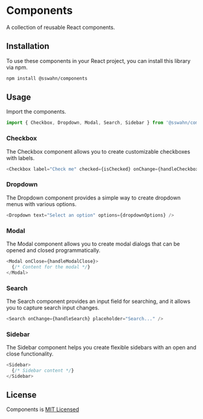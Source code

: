 # Components  
A collection of reusable React components.  

## Installation

To use these components in your React project, you can install this library via npm.

```bash
npm install @sswahn/components
```

## Usage
Import the components.
```javascript
import { Checkbox, Dropdown, Modal, Search, Sidebar } from '@sswahn/components'
```  

### Checkbox
The Checkbox component allows you to create customizable checkboxes with labels.  
```javascript
<Checkbox label="Check me" checked={isChecked} onChange={handleCheckboxChange} />
```  

### Dropdown
The Dropdown component provides a simple way to create dropdown menus with various options.  
```javascript
<Dropdown text="Select an option" options={dropdownOptions} />
```  

### Modal
The Modal component allows you to create modal dialogs that can be opened and closed programmatically.  
```javascript
<Modal onClose={handleModalClose}>
  {/* Content for the modal */}
</Modal>
```  

### Search
The Search component provides an input field for searching, and it allows you to capture search input changes.  
```javascript
<Search onChange={handleSearch} placeholder="Search..." />
```  

### Sidebar
The Sidebar component helps you create flexible sidebars with an open and close functionality.  
```javascript
<Sidebar>
  {/* Sidebar content */}
</Sidebar>
```  

## License
Components is [MIT Licensed](https://github.com/sswahn/components/blob/main/LICENSE)
